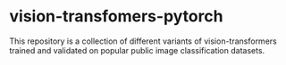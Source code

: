 # vision-transfomers-pytorch
This repository is a collection of different variants of vision-transformers trained and validated on popular public image classification datasets.
